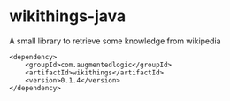 # wikithings-java

A small library to retrieve some knowledge from wikipedia 

```
<dependency>
    <groupId>com.augmentedlogic</groupId>
    <artifactId>wikithings</artifactId>
    <version>0.1.4</version>
</dependency>
```
